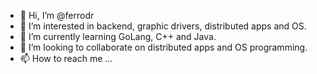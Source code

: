 - 👋 Hi, I’m @ferrodr
- 👀 I’m interested in backend, graphic drivers, distributed apps and OS. 
- 🌱 I’m currently learning GoLang, C++ and Java. 
- 💞️ I’m looking to collaborate on distributed apps and OS programming. 
- 📫 How to reach me ...

<!---
Eskechivoi/Eskechivoi is a ✨ special ✨ repository because its `README.md` (this file) appears on your GitHub profile.
You can click the Preview link to take a look at your changes.
--->
